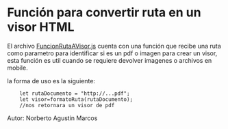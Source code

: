 # Función para convertir ruta en un visor HTML

El archivo [FuncionRutaAVisor.js](FuncionRutaAVisor.js) cuenta con una función que recibe una ruta como parametro para identificar si es un pdf o imagen para crear un visor, esta función es util cuando se requiere devolver imagenes o archivos en mobile.

la forma de uso es la siguiente:

```
    let rutaDocumento = "http://...pdf";
    let visor=formatoRuta(rutaDocumento);
    //nos retornara un visor de pdf
```

Autor: Norberto Agustin Marcos